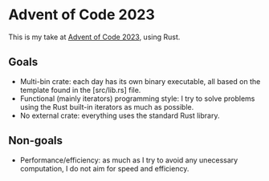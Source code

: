 # Advent of Code 2023

This is my take at [Advent of Code 2023](https://adventofcode.com/2023), using Rust.

## Goals

- Multi-bin crate: each day has its own binary executable, all based on the template found in the [src/lib.rs] file.
- Functional (mainly iterators) programming style: I try to solve problems using the Rust built-in iterators as much as possible.
- No external crate: everything uses the standard Rust library.

## Non-goals

- Performance/efficiency: as much as I try to avoid any unecessary computation, I do not aim for speed and efficiency.
